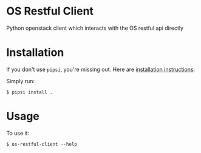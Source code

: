 # OS Restful Client

Python openstack client which interacts with the OS restful api directly


# Installation

If you don't use `pipsi`, you're missing out.
Here are [installation instructions](https://github.com/mitsuhiko/pipsi#readme).

Simply run:

    $ pipsi install .


# Usage

To use it:

    $ os-restful-client --help

